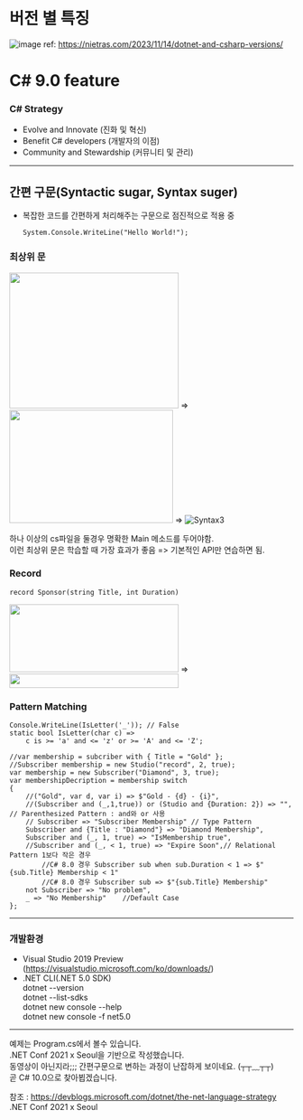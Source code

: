 # 버전 별 특징
![image](https://github.com/SSstupid/CSharp-feature/assets/90036120/c59bcd18-88b4-4ad9-9ccb-a29e357dc81d)
ref: https://nietras.com/2023/11/14/dotnet-and-csharp-versions/


# C# 9.0 feature
 ### C# Strategy
 * Evolve and Innovate  (진화 및 혁신)
 * Benefit C# developers (개발자의 이점)
 * Community and Stewardship (커뮤니티 및 관리)      

*******************************

## 간편 구문(Syntactic sugar, Syntax suger)
* 복잡한 코드를 간편하게 처리해주는 구문으로 점진적으로 적용 중
    ```
    System.Console.WriteLine("Hello World!");
    ```
### 최상위 문             
<img src=https://user-images.githubusercontent.com/90036120/138667912-af08a1f7-f6c8-46c9-966a-bc298a6c78a6.JPG width="300" height="240"/> =>
<img src=https://user-images.githubusercontent.com/90036120/138667908-ac88c02e-343f-4962-a85a-d329e2bd3b5b.JPG width="290" height="200"/> =>
![Syntax3](https://user-images.githubusercontent.com/90036120/138668381-6b81e745-113c-41d7-8f1b-e107c690b7ff.JPG)         
      
하나 이상의 cs파일을 둘경우 명확한 Main 메소드를 두어야함.    
이런 최상위 문은 학습할 때 가장 효과가 좋음 => 기본적인 API만 연습하면 됨.    
    
    
### Record    
```
record Sponsor(string Title, int Duration)
```
<img src=https://user-images.githubusercontent.com/90036120/138682160-c2e31cda-5cf3-4904-87d7-4b8f2f30388c.JPG width="300" height="120"/>  =>  <img src=https://user-images.githubusercontent.com/90036120/138682154-a26af696-0a2b-4f46-8bcb-307824efb3ee.JPG width="300" height="25"/>




### Pattern Matching
```
Console.WriteLine(IsLetter('_')); // False
static bool IsLetter(char c) => 
    c is >= 'a' and <= 'z' or >= 'A' and <= 'Z';
```


```
//var membership = subcriber with { Title = "Gold" };
//Subscriber membership = new Studio("record", 2, true);
var membership = new Subscriber("Diamond", 3, true);
var membershipDecription = membership switch
{
    //("Gold", var d, var i) => $"Gold - {d} - {i}",
    //(Subscriber and (_,1,true)) or (Studio and {Duration: 2}) => "", // Parenthesized Pattern : and와 or 사용
    // Subscriber => "Subscriber Membership" // Type Pattern 
    Subscriber and {Title : "Diamond"} => "Diamond Membership",
    Subscriber and (_, 1, true) => "IsMembership true", 
    //Subscriber and (_, < 1, true) => "Expire Soon",// Relational Pattern 1보다 작은 경우
        //C# 8.0 경우 Subscriber sub when sub.Duration < 1 => $"{sub.Title} Membership < 1"
        //C# 8.0 경우 Subscriber sub => $"{sub.Title} Membership"
    not Subscriber => "No problem",
    _ => "No Membership"    //Default Case
};
```
     
*******************************
      
### 개발환경
* Visual Studio 2019 Preview (https://visualstudio.microsoft.com/ko/downloads/)
* .NET CLI(.NET 5.0 SDK)      
dotnet --version    
dotnet --list-sdks    
dotnet new console --help     
dotnet new console -f net5.0      

    
 *********************************************
    
예제는 Program.cs에서 볼수 있습니다.   
.NET Conf 2021 x Seoul을 기반으로 작성했습니다.      
동영상이 아닌지라;;;  간편구문으로 변하는 과정이 난잡하게 보이네요. (┬┬﹏┬┬)  
곧 C# 10.0으로 찾아뵙겠습니다.


참조 : https://devblogs.microsoft.com/dotnet/the-net-language-strategy        
      .NET Conf 2021 x Seoul
